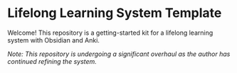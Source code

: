 # Lifelong Learning System Template

Welcome! This repository is a getting-started kit for a lifelong learning system with Obsidian and Anki.

*Note: This repository is undergoing a significant overhaul as the author has continued refining the system.*
